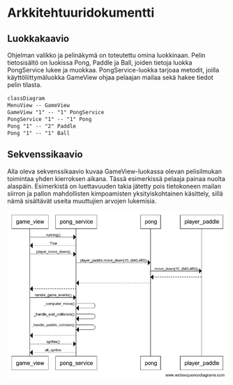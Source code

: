 # Arkkitehtuuridokumentti

## Luokkakaavio

Ohjelman valikko ja pelinäkymä on toteutettu omina luokkinaan. Pelin tietosisältö on luokissa Pong, Paddle ja Ball, joiden tietoja luokka PongService lukee ja muokkaa. PongService-luokka tarjoaa metodit, joilla käyttöliittymäluokka GameView ohjaa pelaajan mailaa sekä hakee tiedot pelin tilasta.

```mermaid
classDiagram
MenuView -- GameView
GameView "1" -- "1" PongService
PongService "1" -- "1" Pong
Pong "1" -- "2" Paddle
Pong "1" -- "1" Ball
```

## Sekvenssikaavio

Alla oleva sekvenssikaavio kuvaa GameView-luokassa olevan pelisilmukan toimintaa yhden kierroksen aikana. Tässä esimerkissä pelaaja painaa nuolta alaspäin. Esimerkistä on luettavuuden takia jätetty pois tietokoneen mailan siirron ja pallon mahdollisten kimpoamisten yksityiskohtainen käsittely, sillä nämä sisältävät useita muuttujien arvojen lukemisia.

![sekvenssikaavio](sekvenssikaavio.png)

